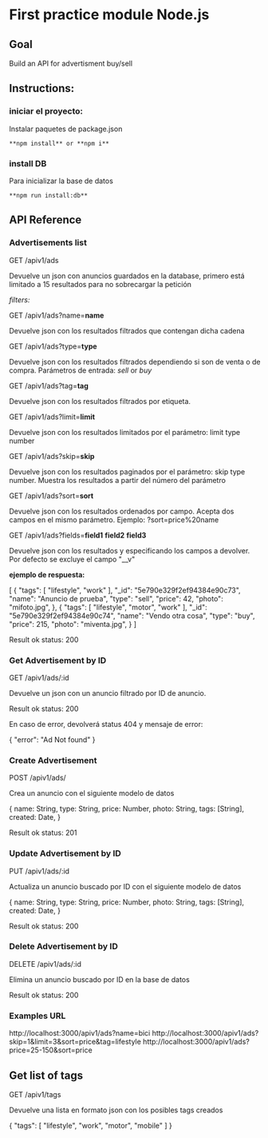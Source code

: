 # First practice module Node.js

## Goal
Build an API for advertisment buy/sell

## Instructions:

### iniciar el proyecto:
Instalar paquetes de package.json

```shell
**npm install** or **npm i**
```

### install DB
Para inicializar la base de datos 

```shell
**npm run install:db**
```

## API Reference


### Advertisements list

GET /apiv1/ads

Devuelve un json con anuncios guardados en la database, primero está limitado a 15 resultados para no sobrecargar la petición

*filters:*

GET /apiv1/ads?name=**name**

Devuelve json con los resultados filtrados que contengan dicha cadena


GET /apiv1/ads?type=**type**

Devuelve json con los resultados filtrados dependiendo si son de venta o de compra. Parámetros de entrada: *sell* or *buy*


GET /apiv1/ads?tag=**tag**

Devuelve json con los resultados filtrados por etiqueta.


GET /apiv1/ads?limit=**limit**

Devuelve json con los resultados limitados por el parámetro: limit type number


GET /apiv1/ads?skip=**skip**

Devuelve json con los resultados paginados por el parámetro: skip type number. Muestra los resultados a partir del número del parámetro


GET /apiv1/ads?sort=**sort**

Devuelve json con los resultados ordenados por campo. Acepta dos campos en el mismo parámetro. Ejemplo: ?sort=price%20name


GET /apiv1/ads?fields=**field1** **field2** **field3**

Devuelve json con los resultados y especificando los campos a devolver. Por defecto se excluye el campo "__v"

**ejemplo de respuesta:**

[
    {
        "tags": [
        "lifestyle",
        "work"
        ],
        "_id": "5e790e329f2ef94384e90c73",
        "name": "Anuncio de prueba",
        "type": "sell",
        "price": 42,
        "photo": "mifoto.jpg",
    },
    {
        "tags": [
        "lifestyle",
        "motor",
        "work"
        ],
        "_id": "5e790e329f2ef94384e90c74",
        "name": "Vendo otra cosa",
        "type": "buy",
        "price": 215,
        "photo": "miventa.jpg",
    }
]

Result ok status: 200


### Get Advertisement by ID

GET /apiv1/ads/:id

Devuelve un json con un anuncio filtrado por ID de anuncio. 

Result ok status: 200

En caso de error, devolverá status 404 y mensaje de error:

{
"error": "Ad Not found"
}


### Create Advertisement

POST /apiv1/ads/

Crea un anuncio con el siguiente modelo de datos

{
    name: String,
    type: String,
    price: Number,
    photo: String,
    tags: [String],
    created: Date,
}

Result ok status: 201

### Update Advertisement by ID

PUT /apiv1/ads/:id

Actualiza un anuncio buscado por ID con el siguiente modelo de datos

{
    name: String,
    type: String,
    price: Number,
    photo: String,
    tags: [String],
    created: Date,
}

Result ok status: 200


### Delete Advertisement by ID

DELETE /apiv1/ads/:id

Elimina un anuncio buscado por ID en la base de datos

Result ok status: 200


### Examples URL

http://localhost:3000/apiv1/ads?name=bici
http://localhost:3000/apiv1/ads?skip=1&limit=3&sort=price&tag=lifestyle
http://localhost:3000/apiv1/ads?price=25-150&sort=price



## Get list of tags

GET /apiv1/tags

Devuelve una lista en formato json con los posibles tags creados

{
    "tags": [
        "lifestyle",
        "work",
        "motor",
        "mobile"
    ]
}